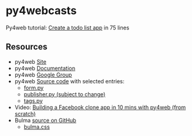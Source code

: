 # py4webcasts

Py4web tutorial: [Create a todo list app](py4web-tutorial-todo.md) in 75 lines

## Resources
* py4web [Site](https://py4web.com/)
* py4web [Documentation](https://py4web.com/_documentation/static/index.html)
* py4web [Google Group](https://groups.google.com/forum/#!forum/py4web)
* py4web [Source code](https://github.com/web2py/py4web) with selected entries:
  - [form.py](https://github.com/web2py/py4web/blob/master/py4web/utils/form.py)
  - [publisher.py (subject to change)](https://github.com/web2py/py4web/blob/master/py4web/utils/publisher.py)
  - [tags.py](https://github.com/web2py/py4web/blob/master/py4web/utils/tags.py)
* Video: [Building a Facebook clone app in 10 mins with py4web (from scratch)](https://www.youtube.com/watch?v=hcYUgNWvPtw)
* Bulma [source on GitHub](https://github.com/jgthms/bulma)
  - [bulma.css](https://github.com/jgthms/bulma/blob/master/css/bulma.css)

